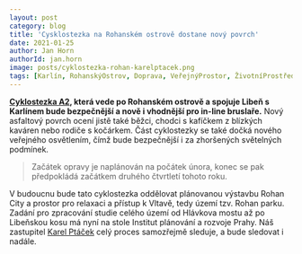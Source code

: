 ```yaml
---
layout: post
category: blog
title: 'Cysklostezka na Rohanském ostrově dostane nový povrch'
date: 2021-01-25
author: Jan Horn
authorId: jan.horn
image: posts/cyklostezka-rohan-karelptacek.png
tags: [Karlín, RohanskýOstrov, Doprava, VeřejnýProstor, ŽivotníProstředí]
---
```


**[Cyklostezka A2](https://www.prahanakole.cz/paterni-cyklotrasy/cyklotrasa-a2-vltavska-pravobrezni/), která vede po Rohanském ostrově a spojuje Libeň s Karlínem bude bezpečnější a nově i vhodnější pro in-line bruslaře.** Nový asfaltový povrch ocení jistě také běžci, chodci s kafíčkem z blízkých kaváren nebo rodiče s kočárkem. Část cyklostezky se také dočká nového veřejného osvětlením, čímž bude bezpečnější i za zhoršených světelných podmínek. 

> Začátek opravy je naplánován na počátek února, konec se pak předpokládá začátkem druhého čtvrtletí tohoto roku. 

V budoucnu bude tato cyklostezka oddělovat plánovanou výstavbu Rohan City a prostor pro relaxaci a přístup k Vltavě, tedy území tzv. Rohan parku. Zadání pro zpracování studie celého území od Hlávkova mostu až po Libeňskou kosu má nyní na stole Institut plánování a rozvoje Prahy. Náš zastupitel [Karel Ptáček](https://praha8.pirati.cz/lide/karel-ptacek/) celý proces samozřejmě sleduje, a bude sledovat i nadále.
